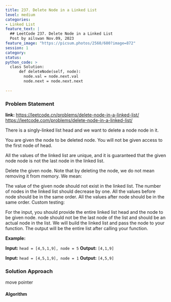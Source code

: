 ```yaml
---
title: 237. Delete Node in a Linked List
level: medium
categories:
- Linked List
feature_text: |
  ## LeetCode 237. Delete Node in a Linked List
  Post by ailswan Nov.09, 2023
feature_image: "https://picsum.photos/2560/600?image=872"
session: 1
category:
status: 
python_code: >
  class Solution:
      def deleteNode(self, node):
        node.val = node.next.val
        node.next = node.next.next
         
---
```


### Problem Statement
**link:**
https://leetcode.cn/problems/delete-node-in-a-linked-list/
https://leetcode.com/problems/delete-node-in-a-linked-list/
 
There is a singly-linked list head and we want to delete a node node in it.

You are given the node to be deleted node. You will not be given access to the first node of head.

All the values of the linked list are unique, and it is guaranteed that the given node node is not the last node in the linked list.

Delete the given node. Note that by deleting the node, we do not mean removing it from memory. We mean:

The value of the given node should not exist in the linked list.
The number of nodes in the linked list should decrease by one.
All the values before node should be in the same order.
All the values after node should be in the same order.
Custom testing:

For the input, you should provide the entire linked list head and the node to be given node. node should not be the last node of the list and should be an actual node in the list.
We will build the linked list and pass the node to your function.
The output will be the entire list after calling your function.

**Example:**

**Input:** `head = [4,5,1,9], node = 5`
**Output:** `[4,1,9]`
 
**Input:** `head = [4,5,1,9], node = 1`
**Output:** `[4,5,9]`

### Solution Approach
move pointer

#### Algorithm
 